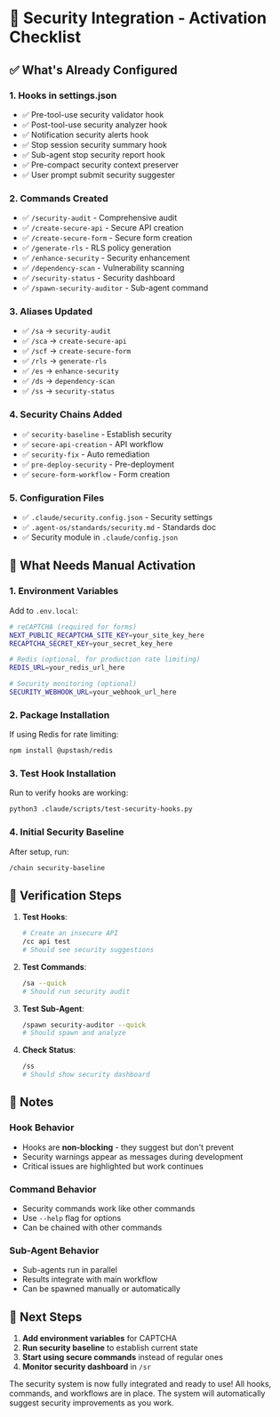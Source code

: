 # 🔧 Security Integration - Activation Checklist

## ✅ What's Already Configured

### 1. Hooks in settings.json
- ✅ Pre-tool-use security validator hook
- ✅ Post-tool-use security analyzer hook  
- ✅ Notification security alerts hook
- ✅ Stop session security summary hook
- ✅ Sub-agent stop security report hook
- ✅ Pre-compact security context preserver
- ✅ User prompt submit security suggester

### 2. Commands Created
- ✅ `/security-audit` - Comprehensive audit
- ✅ `/create-secure-api` - Secure API creation
- ✅ `/create-secure-form` - Secure form creation
- ✅ `/generate-rls` - RLS policy generation
- ✅ `/enhance-security` - Security enhancement
- ✅ `/dependency-scan` - Vulnerability scanning
- ✅ `/security-status` - Security dashboard
- ✅ `/spawn-security-auditor` - Sub-agent command

### 3. Aliases Updated
- ✅ `/sa` → `security-audit`
- ✅ `/sca` → `create-secure-api`
- ✅ `/scf` → `create-secure-form`
- ✅ `/rls` → `generate-rls`
- ✅ `/es` → `enhance-security`
- ✅ `/ds` → `dependency-scan`
- ✅ `/ss` → `security-status`

### 4. Security Chains Added
- ✅ `security-baseline` - Establish security
- ✅ `secure-api-creation` - API workflow
- ✅ `security-fix` - Auto remediation
- ✅ `pre-deploy-security` - Pre-deployment
- ✅ `secure-form-workflow` - Form creation

### 5. Configuration Files
- ✅ `.claude/security.config.json` - Security settings
- ✅ `.agent-os/standards/security.md` - Standards doc
- ✅ Security module in `.claude/config.json`

## 🔄 What Needs Manual Activation

### 1. Environment Variables
Add to `.env.local`:
```bash
# reCAPTCHA (required for forms)
NEXT_PUBLIC_RECAPTCHA_SITE_KEY=your_site_key_here
RECAPTCHA_SECRET_KEY=your_secret_key_here

# Redis (optional, for production rate limiting)
REDIS_URL=your_redis_url_here

# Security monitoring (optional)
SECURITY_WEBHOOK_URL=your_webhook_url_here
```

### 2. Package Installation
If using Redis for rate limiting:
```bash
npm install @upstash/redis
```

### 3. Test Hook Installation
Run to verify hooks are working:
```bash
python3 .claude/scripts/test-security-hooks.py
```

### 4. Initial Security Baseline
After setup, run:
```bash
/chain security-baseline
```

## 🚦 Verification Steps

1. **Test Hooks**:
   ```bash
   # Create an insecure API
   /cc api test
   # Should see security suggestions
   ```

2. **Test Commands**:
   ```bash
   /sa --quick
   # Should run security audit
   ```

3. **Test Sub-Agent**:
   ```bash
   /spawn security-auditor --quick
   # Should spawn and analyze
   ```

4. **Check Status**:
   ```bash
   /ss
   # Should show security dashboard
   ```

## 📝 Notes

### Hook Behavior
- Hooks are **non-blocking** - they suggest but don't prevent
- Security warnings appear as messages during development
- Critical issues are highlighted but work continues

### Command Behavior  
- Security commands work like other commands
- Use `--help` flag for options
- Can be chained with other commands

### Sub-Agent Behavior
- Sub-agents run in parallel
- Results integrate with main workflow
- Can be spawned manually or automatically

## 🎯 Next Steps

1. **Add environment variables** for CAPTCHA
2. **Run security baseline** to establish current state
3. **Start using secure commands** instead of regular ones
4. **Monitor security dashboard** in `/sr`

The security system is now fully integrated and ready to use! All hooks, commands, and workflows are in place. The system will automatically suggest security improvements as you work.
